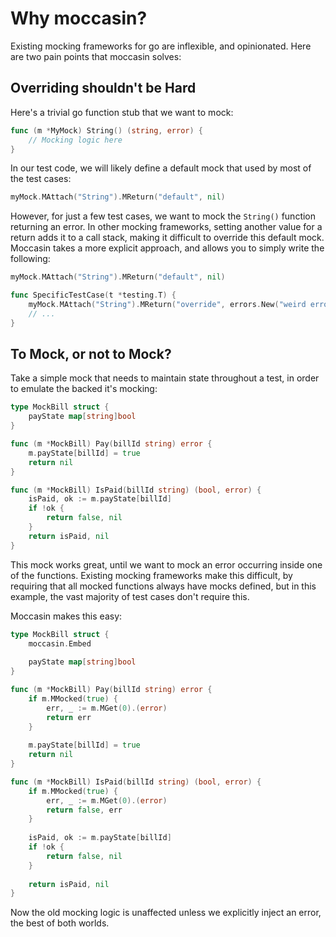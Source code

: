 # Why moccasin?
Existing mocking frameworks for go are inflexible, and opinionated. Here are two pain points that moccasin solves:

## Overriding shouldn't be Hard
Here's a trivial go function stub that we want to mock:
```go
func (m *MyMock) String() (string, error) {
	// Mocking logic here
}
```

In our test code, we will likely define a default mock that used by most of the test cases:
```go
myMock.MAttach("String").MReturn("default", nil)
```

However, for just a few test cases, we want to mock the `String()` function returning an error. In other mocking 
frameworks, setting another value for a return adds it to a call stack, making it difficult to override this default 
mock. Moccasin takes a more explicit approach, and allows you to simply write the following:

```go
myMock.MAttach("String").MReturn("default", nil)

func SpecificTestCase(t *testing.T) {
    myMock.MAttach("String").MReturn("override", errors.New("weird error"))
	// ...
}

```





## To Mock, or not to Mock?
Take a simple mock that needs to maintain state throughout a test, in order to emulate the backed it's mocking:
```go
type MockBill struct {
	payState map[string]bool
}

func (m *MockBill) Pay(billId string) error {
	m.payState[billId] = true
	return nil
}

func (m *MockBill) IsPaid(billId string) (bool, error) {
	isPaid, ok := m.payState[billId]
	if !ok {
		return false, nil
    }
	return isPaid, nil
}
```

This mock works great, until we want to mock an error occurring inside one of the functions. Existing mocking 
frameworks make this difficult, by requiring that all mocked functions always have mocks defined, but in this 
example, the vast majority of test cases don't require this.

Moccasin makes this easy:

```go
type MockBill struct {
	moccasin.Embed
	
	payState map[string]bool
}

func (m *MockBill) Pay(billId string) error {
	if m.MMocked(true) {
        err, _ := m.MGet(0).(error)
        return err
	}
	
	m.payState[billId] = true
	return nil
}

func (m *MockBill) IsPaid(billId string) (bool, error) {
    if m.MMocked(true) {
        err, _ := m.MGet(0).(error)
        return false, err
    }
	
	isPaid, ok := m.payState[billId]
	if !ok {
		return false, nil
    }
	
	return isPaid, nil
}
```

Now the old mocking logic is unaffected unless we explicitly inject an error, the best of both worlds.

